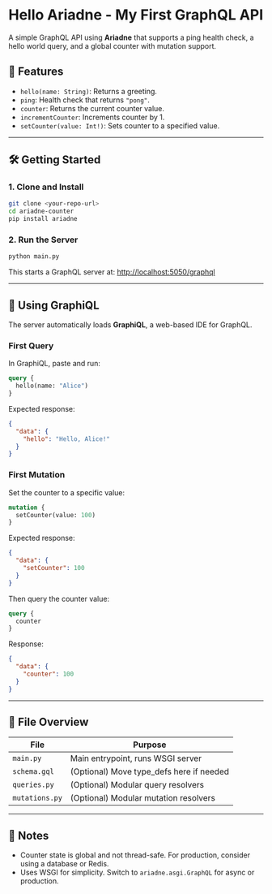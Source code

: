 # Hello Ariadne - My First GraphQL API

A simple GraphQL API using **Ariadne** that supports a ping health check, a hello world query, and a global counter with mutation support.

## 🚀 Features

* `hello(name: String)`: Returns a greeting.
* `ping`: Health check that returns `"pong"`.
* `counter`: Returns the current counter value.
* `incrementCounter`: Increments counter by 1.
* `setCounter(value: Int!)`: Sets counter to a specified value.

---

## 🛠️ Getting Started

### 1. Clone and Install

```bash
git clone <your-repo-url>
cd ariadne-counter
pip install ariadne
```

### 2. Run the Server

```bash
python main.py
```

This starts a GraphQL server at:
[http://localhost:5050/graphql](http://localhost:5050/graphql)

---

## 🧪 Using GraphiQL

The server automatically loads **GraphiQL**, a web-based IDE for GraphQL.

### First Query

In GraphiQL, paste and run:

```graphql
query {
  hello(name: "Alice")
}
```

Expected response:

```json
{
  "data": {
    "hello": "Hello, Alice!"
  }
}
```

### First Mutation

Set the counter to a specific value:

```graphql
mutation {
  setCounter(value: 100)
}
```

Expected response:

```json
{
  "data": {
    "setCounter": 100
  }
}
```

Then query the counter value:

```graphql
query {
  counter
}
```

Response:

```json
{
  "data": {
    "counter": 100
  }
}
```

---

## 📄 File Overview

| File           | Purpose                                   |
| -------------- | ----------------------------------------- |
| `main.py`       | Main entrypoint, runs WSGI server         |
| `schema.gql`   | (Optional) Move type\_defs here if needed |
| `queries.py`   | (Optional) Modular query resolvers        |
| `mutations.py` | (Optional) Modular mutation resolvers     |

---

## 🔧 Notes

* Counter state is global and not thread-safe. For production, consider using a database or Redis.
* Uses WSGI for simplicity. Switch to `ariadne.asgi.GraphQL` for async or production.


